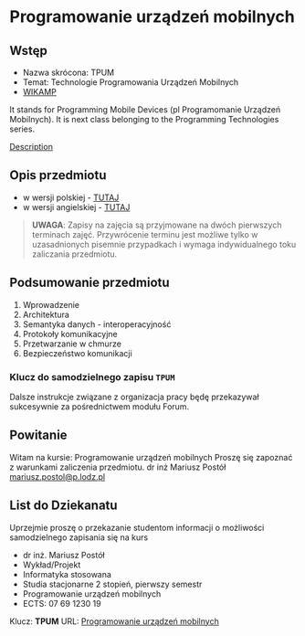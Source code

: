 # Programowanie urządzeń mobilnych

## Wstęp

- Nazwa skrócona: TPUM
- Temat: Technologie Programowania Urządzeń Mobilnych
- [WIKAMP](https://ftims.edu.p.lodz.pl/course/view.php?id=1816)

It stands for Programming Mobile Devices (pl Programomanie Urządzeń Mobilnych).
It is next class belonging to the Programming Technologies series.

[Description](https://programy.p.lodz.pl/ectslabel-web/przedmiot_3.jsp?l=pl&idPrzedmiotu=172860&pkId=1149&s=1&j=0&w=informatyka%20stosowana&v=3)

## Opis przedmiotu

- w wersji polskiej - [TUTAJ](https://programy.p.lodz.pl/ectslabel-web/przedmiot_3.jsp?l=pl&idPrzedmiotu=172860&pkId=1149&s=1&t=1&j=0&w=informatyka%20stosowana%20%22Opis%20Przedmiotu%22)  
- w wersji angielskiej - [TUTAJ](https://programy.p.lodz.pl/ectslabel-web/przedmiot_3.jsp?l=en&idPrzedmiotu=172860&pkId=1149&s=1&t=1&j=0&w=Applied%20Computer%20Science%20%22Course%20description%22)

> **UWAGA**: Zapisy na zajęcia są przyjmowane na dwóch pierwszych terminach zajęć. Przywrócenie terminu jest możliwe tylko w uzasadnionych pisemnie przypadkach i wymaga indywidualnego toku zaliczania przedmiotu.

## Podsumowanie przedmiotu

1. Wprowadzenie
1. Architektura
1. Semantyka danych - interoperacyjność
1. Protokoły komunikacyjne
1. Przetwarzanie w chmurze
1. Bezpieczeństwo komunikacji

### Klucz do samodzielnego zapisu `TPUM`

Dalsze instrukcje związane z organizacja pracy będę przekazywał sukcesywnie za pośrednictwem modułu Forum.

## Powitanie

Witam na kursie:
Programowanie urządzeń mobilnych
Proszę się zapoznać z warunkami zaliczenia przedmiotu.
dr inż Mariusz Postół
mariusz.postol@p.lodz.pl

## List do Dziekanatu

Uprzejmie proszę o przekazanie studentom informacji o możliwości samodzielnego zapisania się na kurs

- dr inż. Mariusz Postół
- Wykład/Projekt
- Informatyka stosowana
- Studia stacjonarne 2 stopień, pierwszy semestr
- Programowanie urządzeń mobilnych
- ECTS: 07 69 1230 19

Klucz: **TPUM**
URL: [Programowanie urządzeń mobilnych](https://ftims.edu.p.lodz.pl/course/search.php?q=TPUM&areaids=core_course-course)
